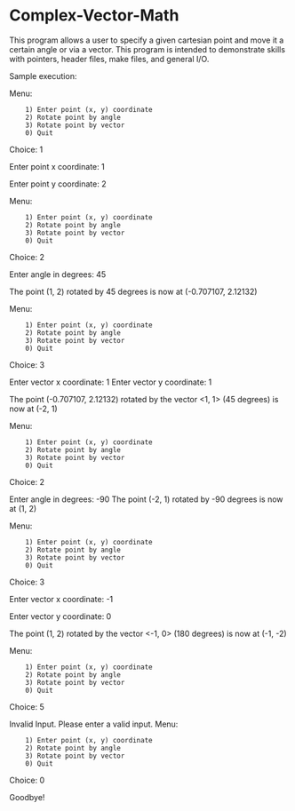 ﻿# Complex-Vector-Math

 This program allows a user to specify a given cartesian point and move it a certain angle or via a vector. This program is intended to demonstrate skills with pointers, header files, make files, and general I/O. 

 Sample execution: 
 
 Menu:
 
        1) Enter point (x, y) coordinate
        2) Rotate point by angle
        3) Rotate point by vector
        0) Quit
Choice: 1

Enter point x coordinate: 1

Enter point y coordinate: 2

Menu:

        1) Enter point (x, y) coordinate
        2) Rotate point by angle
        3) Rotate point by vector
        0) Quit
Choice: 2

Enter angle in degrees: 45

The point (1, 2) rotated by 45 degrees is now at (-0.707107, 2.12132)

Menu:

        1) Enter point (x, y) coordinate
        2) Rotate point by angle
        3) Rotate point by vector
        0) Quit
Choice: 3

Enter vector x coordinate: 1
Enter vector y coordinate: 1

The point (-0.707107, 2.12132) rotated by the vector <1, 1> (45 degrees) is now at (-2, 1)

Menu:

        1) Enter point (x, y) coordinate
        2) Rotate point by angle
        3) Rotate point by vector
        0) Quit
Choice: 2

Enter angle in degrees: -90
The point (-2, 1) rotated by -90 degrees is now at (1, 2)

Menu:

        1) Enter point (x, y) coordinate
        2) Rotate point by angle
        3) Rotate point by vector
        0) Quit
Choice: 3

Enter vector x coordinate: -1

Enter vector y coordinate: 0

The point (1, 2) rotated by the vector <-1, 0> (180 degrees) is now at (-1, -2)

Menu:

        1) Enter point (x, y) coordinate
        2) Rotate point by angle
        3) Rotate point by vector
        0) Quit
Choice: 5

Invalid Input. Please enter a valid input.
Menu:

        1) Enter point (x, y) coordinate
        2) Rotate point by angle
        3) Rotate point by vector
        0) Quit
Choice: 0

Goodbye!
